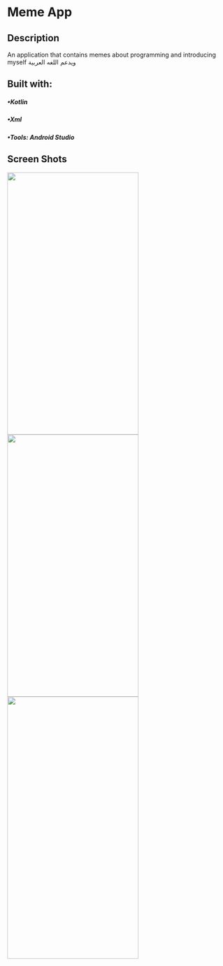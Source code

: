 # Meme App
## Description
An application that contains memes about programming and introducing myself 
ويدعم اللغه العربية
## Built with:
##### •Kotlin 
##### •Xml 
##### •Tools: Android Studio
## Screen Shots
<div>
  <img src="https://github.com/user-attachments/assets/51ce3fb4-268e-4b5c-b8db-1662048486c2"  width ="300" height="600">
  <img src="https://github.com/user-attachments/assets/152611d5-5822-46c9-9973-1c1ead520a0a" width ="300" height="600" >
  <img src="https://github.com/user-attachments/assets/e6bd491c-5d4d-479a-a322-2ebe5e8d85df" width ="300" height="600" >
  
</div>


